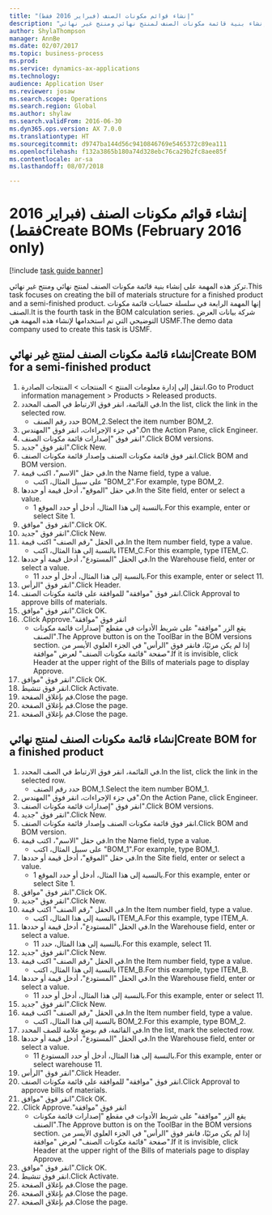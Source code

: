 ```yaml
--- 
title: "إنشاء قوائم مكونات الصنف (فبراير 2016 فقط)"
description: "تركز هذه المهمة على إنشاء بنية قائمة مكونات الصنف لمنتج نهائي ومنتج غير نهائي."
author: ShylaThompson
manager: AnnBe
ms.date: 02/07/2017
ms.topic: business-process
ms.prod: 
ms.service: dynamics-ax-applications
ms.technology: 
audience: Application User
ms.reviewer: josaw
ms.search.scope: Operations
ms.search.region: Global
ms.author: shylaw
ms.search.validFrom: 2016-06-30
ms.dyn365.ops.version: AX 7.0.0
ms.translationtype: HT
ms.sourcegitcommit: d9747ba144d56c9410846769e5465372c89ea111
ms.openlocfilehash: f132a3865b180a74d328ebc76ca29b2fc8aee85f
ms.contentlocale: ar-sa
ms.lasthandoff: 08/07/2018

---
```

# <a name="create-boms-february-2016-only"></a><span data-ttu-id="27371-103">إنشاء قوائم مكونات الصنف (فبراير 2016 فقط)</span><span class="sxs-lookup"><span data-stu-id="27371-103">Create BOMs (February 2016 only)</span></span>

[!include [task guide banner](../../includes/task-guide-banner.md)]

<span data-ttu-id="27371-104">تركز هذه المهمة على إنشاء بنية قائمة مكونات الصنف لمنتج نهائي ومنتج غير نهائي.</span><span class="sxs-lookup"><span data-stu-id="27371-104">This task focuses on creating the bill of materials structure for a finished product and a semi-finished product.</span></span> <span data-ttu-id="27371-105">إنها المهمة الرابعة في سلسلة حسابات قائمة مكونات الصنف.</span><span class="sxs-lookup"><span data-stu-id="27371-105">It is the fourth task in the BOM calculation series.</span></span> <span data-ttu-id="27371-106">شركة بيانات العرض التوضيحي التي تم استخدامها لإنشاء هذه المهمة هي USMF.‬</span><span class="sxs-lookup"><span data-stu-id="27371-106">The demo data company used to create this task is USMF.</span></span>


## <a name="create-bom-for-a-semi-finished-product"></a><span data-ttu-id="27371-107">إنشاء قائمة مكونات الصنف لمنتج غير نهائي</span><span class="sxs-lookup"><span data-stu-id="27371-107">Create BOM for a semi-finished product</span></span>
1. <span data-ttu-id="27371-108">انتقل إلى إدارة معلومات المنتج > المنتجات > المنتجات الصادرة.</span><span class="sxs-lookup"><span data-stu-id="27371-108">Go to Product information management > Products > Released products.</span></span>
2. <span data-ttu-id="27371-109">في القائمة، انقر فوق الارتباط في الصف المحدد.</span><span class="sxs-lookup"><span data-stu-id="27371-109">In the list, click the link in the selected row.</span></span>
    * <span data-ttu-id="27371-110">حدد رقم الصنف BOM_2.</span><span class="sxs-lookup"><span data-stu-id="27371-110">Select the item number BOM_2.</span></span>  
3. <span data-ttu-id="27371-111">في جزء الإجراءات، انقر فوق "المهندس".</span><span class="sxs-lookup"><span data-stu-id="27371-111">On the Action Pane, click Engineer.</span></span>
4. <span data-ttu-id="27371-112">انقر فوق "إصدارات قائمة مكونات الصنف".</span><span class="sxs-lookup"><span data-stu-id="27371-112">Click BOM versions.</span></span>
5. <span data-ttu-id="27371-113">انقر فوق "جديد".</span><span class="sxs-lookup"><span data-stu-id="27371-113">Click New.</span></span>
6. <span data-ttu-id="27371-114">انقر فوق قائمة مكونات الصنف وإصدار قائمة مكونات الصنف.</span><span class="sxs-lookup"><span data-stu-id="27371-114">Click BOM and BOM version.</span></span>
7. <span data-ttu-id="27371-115">في حقل "الاسم"، اكتب قيمة.</span><span class="sxs-lookup"><span data-stu-id="27371-115">In the Name field, type a value.</span></span>
    * <span data-ttu-id="27371-116">على سبيل المثال، اكتب "BOM_2".</span><span class="sxs-lookup"><span data-stu-id="27371-116">For example, type BOM_2.</span></span>  
8. <span data-ttu-id="27371-117">في حقل "الموقع"، أدخل قيمة أو حددها.</span><span class="sxs-lookup"><span data-stu-id="27371-117">In the Site field, enter or select a value.</span></span>
    * <span data-ttu-id="27371-118">بالنسبة إلى هذا المثال، أدخل أو حدد الموقع 1.</span><span class="sxs-lookup"><span data-stu-id="27371-118">For this example, enter or select Site 1.</span></span>  
9. <span data-ttu-id="27371-119">انقر فوق "موافق".</span><span class="sxs-lookup"><span data-stu-id="27371-119">Click OK.</span></span>
10. <span data-ttu-id="27371-120">انقر فوق "جديد".</span><span class="sxs-lookup"><span data-stu-id="27371-120">Click New.</span></span>
11. <span data-ttu-id="27371-121">في الحقل "رقم الصنف" اكتب قيمة.</span><span class="sxs-lookup"><span data-stu-id="27371-121">In the Item number field, type a value.</span></span>
    * <span data-ttu-id="27371-122">بالنسبة إلى هذا المثال، اكتب ITEM_C.</span><span class="sxs-lookup"><span data-stu-id="27371-122">For this example, type ITEM_C.</span></span>  
12. <span data-ttu-id="27371-123">في الحقل "المستودع"، أدخل قيمة أو حددها.</span><span class="sxs-lookup"><span data-stu-id="27371-123">In the Warehouse field, enter or select a value.</span></span>
    * <span data-ttu-id="27371-124">بالنسبة إلى هذا المثال، أدخل أو حدد 11.</span><span class="sxs-lookup"><span data-stu-id="27371-124">For this example, enter or select 11.</span></span>  
13. <span data-ttu-id="27371-125">انقر فوق "الرأس".</span><span class="sxs-lookup"><span data-stu-id="27371-125">Click Header.</span></span>
14. <span data-ttu-id="27371-126">انقر فوق "موافقة" للموافقة على قائمة مكونات الصنف.</span><span class="sxs-lookup"><span data-stu-id="27371-126">Click Approval to approve bills of materials.</span></span>
15. <span data-ttu-id="27371-127">انقر فوق "موافق".</span><span class="sxs-lookup"><span data-stu-id="27371-127">Click OK.</span></span>
16. <span data-ttu-id="27371-128">انقر فوق "‏‫موافقة".</span><span class="sxs-lookup"><span data-stu-id="27371-128">Click Approve.</span></span>
    * <span data-ttu-id="27371-129">يقع الزر "موافقة" على شريط الأدوات في مقطع "إصدارات قائمة مكونات الصنف"‬.</span><span class="sxs-lookup"><span data-stu-id="27371-129">The Approve button is on the ToolBar in the  BOM versions section.</span></span> <span data-ttu-id="27371-130">إذا لم يكن مرئيًا، فانقر فوق "الرأس" في الجزء العلوي الأيسر من صفحة "قائمة مكونات الصنف" لعرض "موافقة".</span><span class="sxs-lookup"><span data-stu-id="27371-130">If it is invisible, click Header at the upper right of the Bills of materials page to display Approve.</span></span>  
17. <span data-ttu-id="27371-131">انقر فوق "موافق".</span><span class="sxs-lookup"><span data-stu-id="27371-131">Click OK.</span></span>
18. <span data-ttu-id="27371-132">انقر فوق تنشيط.</span><span class="sxs-lookup"><span data-stu-id="27371-132">Click Activate.</span></span>
19. <span data-ttu-id="27371-133">قم بإغلاق الصفحة.</span><span class="sxs-lookup"><span data-stu-id="27371-133">Close the page.</span></span>
20. <span data-ttu-id="27371-134">قم بإغلاق الصفحة.</span><span class="sxs-lookup"><span data-stu-id="27371-134">Close the page.</span></span>
21. <span data-ttu-id="27371-135">قم بإغلاق الصفحة.</span><span class="sxs-lookup"><span data-stu-id="27371-135">Close the page.</span></span>

## <a name="create-bom-for-a-finished-product"></a><span data-ttu-id="27371-136">إنشاء قائمة مكونات الصنف لمنتج نهائي</span><span class="sxs-lookup"><span data-stu-id="27371-136">Create BOM for a finished product</span></span>
1. <span data-ttu-id="27371-137">في القائمة، انقر فوق الارتباط في الصف المحدد.</span><span class="sxs-lookup"><span data-stu-id="27371-137">In the list, click the link in the selected row.</span></span>
    * <span data-ttu-id="27371-138">حدد رقم الصنف BOM_1.</span><span class="sxs-lookup"><span data-stu-id="27371-138">Select the item number BOM_1.</span></span>  
2. <span data-ttu-id="27371-139">في جزء الإجراءات، انقر فوق "المهندس".</span><span class="sxs-lookup"><span data-stu-id="27371-139">On the Action Pane, click Engineer.</span></span>
3. <span data-ttu-id="27371-140">انقر فوق "إصدارات قائمة مكونات الصنف".</span><span class="sxs-lookup"><span data-stu-id="27371-140">Click BOM versions.</span></span>
4. <span data-ttu-id="27371-141">انقر فوق "جديد".</span><span class="sxs-lookup"><span data-stu-id="27371-141">Click New.</span></span>
5. <span data-ttu-id="27371-142">انقر فوق قائمة مكونات الصنف وإصدار قائمة مكونات الصنف.</span><span class="sxs-lookup"><span data-stu-id="27371-142">Click BOM and BOM version.</span></span>
6. <span data-ttu-id="27371-143">في حقل "الاسم"، اكتب قيمة.</span><span class="sxs-lookup"><span data-stu-id="27371-143">In the Name field, type a value.</span></span>
    * <span data-ttu-id="27371-144">على سبيل المثال، اكتب "BOM_1".</span><span class="sxs-lookup"><span data-stu-id="27371-144">For example, type BOM_1.</span></span>  
7. <span data-ttu-id="27371-145">في حقل "الموقع"، أدخل قيمة أو حددها.</span><span class="sxs-lookup"><span data-stu-id="27371-145">In the Site field, enter or select a value.</span></span>
    * <span data-ttu-id="27371-146">بالنسبة إلى هذا المثال، أدخل أو حدد الموقع 1.</span><span class="sxs-lookup"><span data-stu-id="27371-146">For this example, enter or select Site 1.</span></span>  
8. <span data-ttu-id="27371-147">انقر فوق "موافق".</span><span class="sxs-lookup"><span data-stu-id="27371-147">Click OK.</span></span>
9. <span data-ttu-id="27371-148">انقر فوق "جديد".</span><span class="sxs-lookup"><span data-stu-id="27371-148">Click New.</span></span>
10. <span data-ttu-id="27371-149">في الحقل "رقم الصنف" اكتب قيمة.</span><span class="sxs-lookup"><span data-stu-id="27371-149">In the Item number field, type a value.</span></span>
    * <span data-ttu-id="27371-150">بالنسبة إلى هذا المثال، اكتب ITEM_A.</span><span class="sxs-lookup"><span data-stu-id="27371-150">For this example, type ITEM_A.</span></span>  
11. <span data-ttu-id="27371-151">في الحقل "المستودع"، أدخل قيمة أو حددها.</span><span class="sxs-lookup"><span data-stu-id="27371-151">In the Warehouse field, enter or select a value.</span></span>
    * <span data-ttu-id="27371-152">بالنسبة إلى هذا المثال، حدد 11.</span><span class="sxs-lookup"><span data-stu-id="27371-152">For this example, select 11.</span></span>  
12. <span data-ttu-id="27371-153">انقر فوق "جديد".</span><span class="sxs-lookup"><span data-stu-id="27371-153">Click New.</span></span>
13. <span data-ttu-id="27371-154">في الحقل "رقم الصنف" اكتب قيمة.</span><span class="sxs-lookup"><span data-stu-id="27371-154">In the Item number field, type a value.</span></span>
    * <span data-ttu-id="27371-155">بالنسبة إلى هذا المثال، اكتب ITEM_B.</span><span class="sxs-lookup"><span data-stu-id="27371-155">For this example, type ITEM_B.</span></span>  
14. <span data-ttu-id="27371-156">في الحقل "المستودع"، أدخل قيمة أو حددها.</span><span class="sxs-lookup"><span data-stu-id="27371-156">In the Warehouse field, enter or select a value.</span></span>
    * <span data-ttu-id="27371-157">بالنسبة إلى هذا المثال، أدخل أو حدد 11.</span><span class="sxs-lookup"><span data-stu-id="27371-157">For this example, enter or select 11.</span></span>  
15. <span data-ttu-id="27371-158">انقر فوق "جديد".</span><span class="sxs-lookup"><span data-stu-id="27371-158">Click New.</span></span>
16. <span data-ttu-id="27371-159">في الحقل "رقم الصنف" اكتب قيمة.</span><span class="sxs-lookup"><span data-stu-id="27371-159">In the Item number field, type a value.</span></span>
    * <span data-ttu-id="27371-160">بالنسبة إلى هذا المثال، اكتب BOM_2.</span><span class="sxs-lookup"><span data-stu-id="27371-160">For this example, type BOM_2.</span></span>  
17. <span data-ttu-id="27371-161">في القائمة، قم بوضع علامة للصف المحدد.</span><span class="sxs-lookup"><span data-stu-id="27371-161">In the list, mark the selected row.</span></span>
18. <span data-ttu-id="27371-162">في الحقل "المستودع"، أدخل قيمة أو حددها.</span><span class="sxs-lookup"><span data-stu-id="27371-162">In the Warehouse field, enter or select a value.</span></span>
    * <span data-ttu-id="27371-163">بالنسبة إلى هذا المثال، أدخل أو حدد المستودع 11.</span><span class="sxs-lookup"><span data-stu-id="27371-163">For this example, enter or select warehouse 11.</span></span>  
19. <span data-ttu-id="27371-164">انقر فوق "الرأس".</span><span class="sxs-lookup"><span data-stu-id="27371-164">Click Header.</span></span>
20. <span data-ttu-id="27371-165">انقر فوق "موافقة" للموافقة على قائمة مكونات الصنف.</span><span class="sxs-lookup"><span data-stu-id="27371-165">Click Approval to approve bills of materials.</span></span>
21. <span data-ttu-id="27371-166">انقر فوق "موافق".</span><span class="sxs-lookup"><span data-stu-id="27371-166">Click OK.</span></span>
22. <span data-ttu-id="27371-167">انقر فوق "‏‫موافقة".</span><span class="sxs-lookup"><span data-stu-id="27371-167">Click Approve.</span></span>
    * <span data-ttu-id="27371-168">يقع الزر "موافقة" على شريط الأدوات في مقطع "إصدارات قائمة مكونات الصنف"‬.</span><span class="sxs-lookup"><span data-stu-id="27371-168">The Approve button is on the ToolBar in the  BOM versions section.</span></span> <span data-ttu-id="27371-169">إذا لم يكن مرئيًا، فانقر فوق "الرأس" في الجزء العلوي الأيسر من صفحة "قائمة مكونات الصنف" لعرض "موافقة".</span><span class="sxs-lookup"><span data-stu-id="27371-169">If it is invisible, click Header at the upper right of the Bills of materials page to display Approve.</span></span>  
23. <span data-ttu-id="27371-170">انقر فوق "موافق".</span><span class="sxs-lookup"><span data-stu-id="27371-170">Click OK.</span></span>
24. <span data-ttu-id="27371-171">انقر فوق تنشيط.</span><span class="sxs-lookup"><span data-stu-id="27371-171">Click Activate.</span></span>
25. <span data-ttu-id="27371-172">قم بإغلاق الصفحة.</span><span class="sxs-lookup"><span data-stu-id="27371-172">Close the page.</span></span>
26. <span data-ttu-id="27371-173">قم بإغلاق الصفحة.</span><span class="sxs-lookup"><span data-stu-id="27371-173">Close the page.</span></span>
27. <span data-ttu-id="27371-174">قم بإغلاق الصفحة.</span><span class="sxs-lookup"><span data-stu-id="27371-174">Close the page.</span></span>


